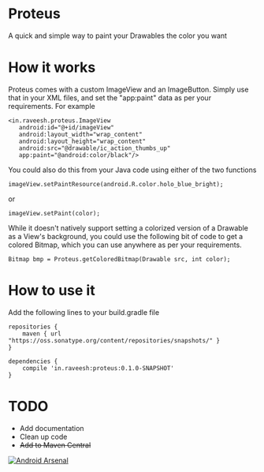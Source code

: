 # Proteus
A quick and simple way to paint your Drawables the color you want

# How it works
Proteus comes with a custom ImageView and an ImageButton. Simply use that in your XML files, and set the "app:paint" data as per your requirements. For example

    <in.raveesh.proteus.ImageView
       android:id="@+id/imageView"
       android:layout_width="wrap_content"
       android:layout_height="wrap_content"
       android:src="@drawable/ic_action_thumbs_up"
       app:paint="@android:color/black"/>

You could also do this from your Java code using either of the two functions

    imageView.setPaintResource(android.R.color.holo_blue_bright);

or

    imageView.setPaint(color);

While it doesn't natively support setting a colorized version of a Drawable as a View's background, you could use the following bit of code to get a colored Bitmap, which you can use anywhere as per your requirements.

    Bitmap bmp = Proteus.getColoredBitmap(Drawable src, int color);

# How to use it
Add the following lines to your build.gradle file

    repositories {
        maven { url "https://oss.sonatype.org/content/repositories/snapshots/" }
    }
    
    dependencies {
        compile 'in.raveesh:proteus:0.1.0-SNAPSHOT'
    }

# TODO
- Add documentation
- Clean up code
- ~~Add to Maven Central~~

[![Android Arsenal](https://img.shields.io/badge/Android%20Arsenal-Proteus-brightgreen.svg?style=flat)](http://android-arsenal.com/details/1/1709)
